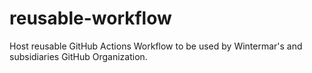 # reusable-workflow
Host reusable GitHub Actions Workflow to be used by Wintermar's and subsidiaries GitHub Organization.
